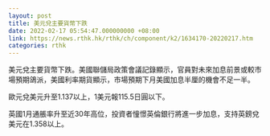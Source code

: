 ```yaml
---
layout: post
title: 美元兌主要貨幣下跌
date: 2022-02-17 05:54:47.000000000 +08:00
link: https://news.rthk.hk/rthk/ch/component/k2/1634170-20220217.htm
categories: rthk
---
```


美元兌主要貨幣下跌。美國聯儲局政策會議記錄顯示，官員對未來加息前景或較市場預期鴿派，美國利率期貨顯示，市場預期下月美國加息半厘的機會不足一半。

歐元兌美元升至1.137以上，1美元報115.5日圓以下。

英國1月通脹率升至近30年高位，投資者憧憬英倫銀行將進一步加息，支持英鎊兌美元在1.358以上。
